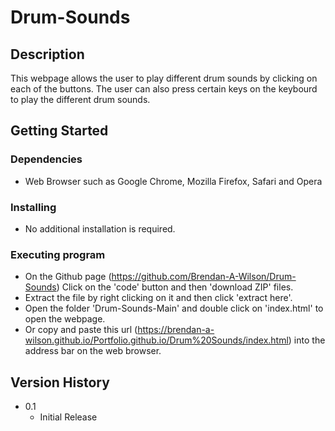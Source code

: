 # Drum-Sounds

## Description
This webpage allows the user to play different drum sounds by clicking on each of the buttons. The user can also press certain keys on the keybourd to play the different drum sounds.

## Getting Started

### Dependencies

* Web Browser such as Google Chrome, Mozilla Firefox, Safari and Opera

### Installing

* No additional installation is required.

### Executing program

* On the Github page (https://github.com/Brendan-A-Wilson/Drum-Sounds) Click on the 'code' button and then 'download ZIP' files.
* Extract the file by right clicking on it and then click 'extract here'.
* Open the folder 'Drum-Sounds-Main' and double click on 'index.html' to open the webpage.
* Or copy and paste this url (https://brendan-a-wilson.github.io/Portfolio.github.io/Drum%20Sounds/index.html) into the address bar on the web browser.

## Version History

* 0.1
    * Initial Release
